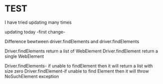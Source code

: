# TEST

I have tried updating many times

updating today -first change-

Difference bewtween driver.findElements and driver.findElements

Driver.findElements return a list of WebElement
Driver.findElement return a single WebElement

Driver.findElements- if unable to findElement then it will return a list with size zero
Driver.findElement-if unable to find Element then it will throw NoSuchElement exception